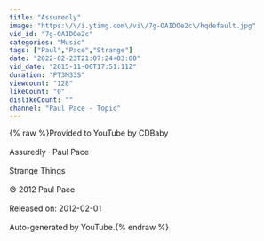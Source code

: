 ```yaml
---
title: "Assuredly"
image: "https:\/\/i.ytimg.com\/vi\/7g-OAIDOe2c\/hqdefault.jpg"
vid_id: "7g-OAIDOe2c"
categories: "Music"
tags: ["Paul","Pace","Strange"]
date: "2022-02-23T21:07:24+03:00"
vid_date: "2015-11-06T17:51:11Z"
duration: "PT3M33S"
viewcount: "128"
likeCount: "0"
dislikeCount: ""
channel: "Paul Pace - Topic"
---
```

{% raw %}Provided to YouTube by CDBaby<br /><br />Assuredly · Paul Pace<br /><br />Strange Things<br /><br />℗ 2012 Paul Pace<br /><br />Released on: 2012-02-01<br /><br />Auto-generated by YouTube.{% endraw %}
